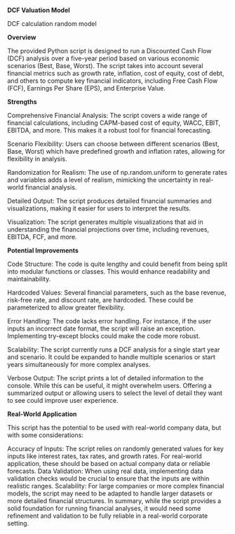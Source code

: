 **DCF Valuation Model**

DCF calculation random model

**Overview**

The provided Python script is designed to run a Discounted Cash Flow (DCF) analysis over a five-year period based on various economic scenarios (Best, Base, Worst). The script takes into account several financial metrics such as growth rate, inflation, cost of equity, cost of debt, and others to compute key financial indicators, including Free Cash Flow (FCF),    Earnings Per Share (EPS), and Enterprise Value.

**Strengths**
 
  Comprehensive Financial Analysis: The script covers a wide range of financial calculations, including CAPM-based cost of equity, WACC, EBIT, EBITDA, and more. This makes it a robust tool for financial forecasting.

  Scenario Flexibility: Users can choose between different scenarios (Best, Base, Worst) which have predefined growth and inflation rates, allowing for flexibility in analysis.

  Randomization for Realism: The use of np.random.uniform to generate rates and variables adds a level of realism, mimicking the uncertainty in real-world financial analysis.

  Detailed Output: The script produces detailed financial summaries and visualizations, making it easier for users to interpret the results.

  Visualization: The script generates multiple visualizations that aid in understanding the financial projections over time, including revenues, EBITDA, FCF, and more.

**Potential Improvements**

  Code Structure: The code is quite lengthy and could benefit from being split into modular functions or classes. This would enhance readability and maintainability.

  Hardcoded Values: Several financial parameters, such as the base revenue, risk-free rate, and discount rate, are hardcoded. These could be parameterized to allow greater flexibility.

  Error Handling: The code lacks error handling. For instance, if the user inputs an incorrect date format, the script will raise an exception. Implementing try-except blocks could make the code more robust.

  Scalability: The script currently runs a DCF analysis for a single start year and scenario. It could be expanded to handle multiple scenarios or start years simultaneously for more complex analyses.

  Verbose Output: The script prints a lot of detailed information to the console. While this can be useful, it might overwhelm users. Offering a summarized output or allowing users to select the level of detail they want to see could improve user experience.

**Real-World Application**
 
  This script has the potential to be used with real-world company data, but with some considerations:

  Accuracy of Inputs: The script relies on randomly generated values for key inputs like interest rates, tax rates, and growth rates. For real-world application, these should be based on actual company data or reliable forecasts.
  Data Validation: When using real data, implementing data validation checks would be crucial to ensure that the inputs are within realistic ranges.
  Scalability: For large companies or more complex financial models, the script may need to be adapted to handle larger datasets or more detailed financial structures.
  In summary, while the script provides a solid foundation for running financial analyses, it would need some refinement and validation to be fully reliable in a real-world corporate setting.
